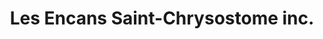 ---
title: "Les Encans Saint-Chrysostome inc."
url: /saint-chrysostome/les-encans-saint-chrysostome-inc/
shop: Dorfladen
---